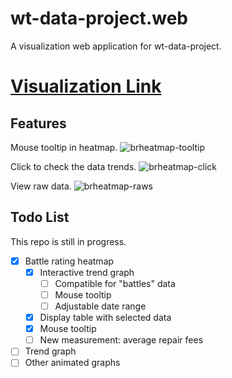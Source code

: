 # wt-data-project.web
A visualization web application for wt-data-project.

# [Visualization Link](https://wt.controlnet.space)

## Features

Mouse tooltip in heatmap.
![brheatmap-tooltip](https://github.com/ControlNet/wt-data-project.web/blob/main/img/brheatmap-tooltip.gif)

Click to check the data trends.
![brheatmap-click](https://github.com/ControlNet/wt-data-project.web/blob/main/img/brheatmap-click.gif)

View raw data.
![brheatmap-raws](https://github.com/ControlNet/wt-data-project.web/blob/main/img/brheatmap-raws.gif)

## Todo List
<div id="todo-list-section">
This repo is still in progress.

 - [x] Battle rating heatmap 
    - [x] Interactive trend graph
        - [ ] Compatible for "battles" data
        - [ ] Mouse tooltip
        - [ ] Adjustable date range
    - [x] Display table with selected data  
    - [x] Mouse tooltip
    - [ ] New measurement: average repair fees
 - [ ] Trend graph
 - [ ] Other animated graphs
</div>